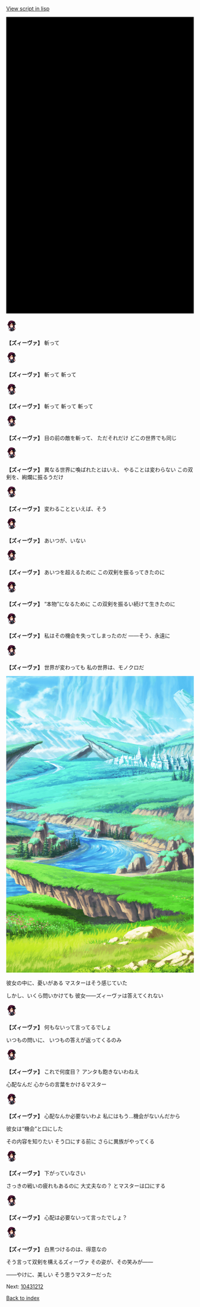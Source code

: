 [View script in lisp](../scripts/10431211.txt)

![bg_black.png](../images/backgrounds/bg_black.png)

<img src="../images/units/104311.png" alt="104311.png" height="34"/>

**【ズィーヴァ】**
斬って

<img src="../images/units/104311.png" alt="104311.png" height="34"/>

**【ズィーヴァ】**
斬って
斬って

<img src="../images/units/104311.png" alt="104311.png" height="34"/>

**【ズィーヴァ】**
斬って
斬って
斬って

<img src="../images/units/104311.png" alt="104311.png" height="34"/>

**【ズィーヴァ】**
目の前の敵を斬って、
ただそれだけ
どこの世界でも同じ

<img src="../images/units/104311.png" alt="104311.png" height="34"/>

**【ズィーヴァ】**
異なる世界に喚ばれたとはいえ、
やることは変わらない
この双剣を、絢爛に振るうだけ

<img src="../images/units/104311.png" alt="104311.png" height="34"/>

**【ズィーヴァ】**
変わることといえば、そう

<img src="../images/units/104311.png" alt="104311.png" height="34"/>

**【ズィーヴァ】**
あいつが、いない

<img src="../images/units/104311.png" alt="104311.png" height="34"/>

**【ズィーヴァ】**
あいつを超えるために
この双剣を振るってきたのに

<img src="../images/units/104311.png" alt="104311.png" height="34"/>

**【ズィーヴァ】**
“本物”になるために
この双剣を振るい続けて生きたのに

<img src="../images/units/104311.png" alt="104311.png" height="34"/>

**【ズィーヴァ】**
私はその機会を失ってしまったのだ
――そう、永遠に

<img src="../images/units/104311.png" alt="104311.png" height="34"/>

**【ズィーヴァ】**
世界が変わっても
私の世界は、モノクロだ

![plain.png](../images/backgrounds/plain.png)

彼女の中に、憂いがある
マスターはそう感じていた

しかし、いくら問いかけても
彼女――ズィーヴァは答えてくれない

<img src="../images/units/104311.png" alt="104311.png" height="34"/>

**【ズィーヴァ】**
何もないって言ってるでしょ

いつもの問いに、
いつもの答えが返ってくるのみ

<img src="../images/units/104311.png" alt="104311.png" height="34"/>

**【ズィーヴァ】**
これで何度目？
アンタも飽きないわねえ

心配なんだ
心からの言葉をかけるマスター

<img src="../images/units/104311.png" alt="104311.png" height="34"/>

**【ズィーヴァ】**
心配なんか必要ないわよ
私にはもう…機会がないんだから

彼女は“機会”と口にした

その内容を知りたい
そう口にする前に
さらに異族がやってくる

<img src="../images/units/104311.png" alt="104311.png" height="34"/>

**【ズィーヴァ】**
下がっていなさい

さっきの戦いの疲れもあるのに
大丈夫なの？
とマスターは口にする

<img src="../images/units/104311.png" alt="104311.png" height="34"/>

**【ズィーヴァ】**
心配は必要ないって言ったでしょ？

<img src="../images/units/104311.png" alt="104311.png" height="34"/>

**【ズィーヴァ】**
白黒つけるのは、得意なの

そう言って双剣を構えるズィーヴァ
その姿が、その笑みが――

――やけに、美しい
そう思うマスターだった

Next: [10431212](10431212.md)

[Back to index](index.md)
